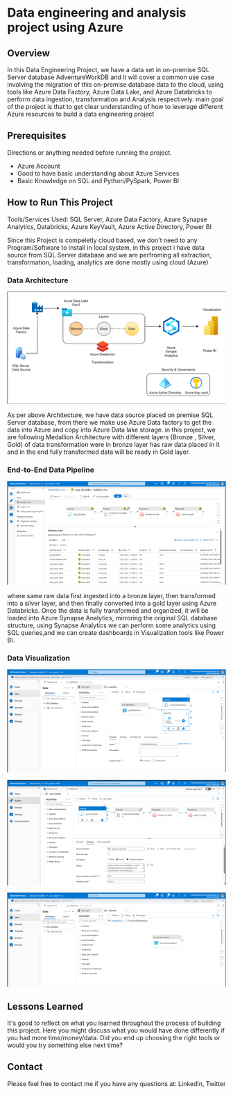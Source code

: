 # Data engineering and analysis project using Azure

## Overview

In this Data Engineering Project, we have a data set in on-premise SQL Server database AdventureWorkDB and it will cover a common use case involving the migration of this on-premise database data to the cloud, using tools like Azure Data Factory, Azure Data Lake, and Azure Databricks to perform data ingestion, transformation and Analysis respectively. main goal of the project is that to get clear understanding of how to leverage different Azure resources to build a data engineering project

## Prerequisites

Directions or anything needed before running the project.

- Azure Account
- Good to have basic understanding about Azure Services
- Basic Knowledge on SQL and Python/PySpark, Power BI

## How to Run This Project

Tools/Services Used: SQL Server, Azure Data Factory, Azure Synapse Analytics, Databricks, Azure KeyVault, Azure Active Directory, Power BI

Since this Project is compeletly cloud based, we don't need to any Program/Software to install in local system, in this project i have data source from SQL Server database and we are perfroming all extraction, transformation, loading, analytics are done mostly using cloud (Azure)  

### Data Architecture

![Example architecture image](images/architecture.png)

As per above Architecture, we have data source placed on premise SQL Server database, from there we make use Azure Data factory to get the data into Azure and copy into Azure Data lake storage. in this project, we are following Medallion Architecture with different layers (Bronze , Silver, Gold) of data transformation were in bronze layer has raw data placed in it and in the end fully transformed data will be ready in Gold layer.

### End-to-End Data Pipeline

![alt-pipeline-image](images/snip1.png)

where same raw data first ingested into a bronze layer, then transformed into a silver layer, and then finally converted into a gold layer using Azure Databricks. Once the data is fully transformed and organized, it will be loaded into Azure Synapse Analytics, mirroring the original SQL database structure, using Synapse Analytics we can perform some analytics using SQL queries,and we can create dashboards in Visualization tools like Power BI.

### Data Visualization

![alt-data-visuaization](images/snip2.png)

![alt-data-visuaization](images/snip4.png)

![alt-data-visuaization](images/snip3.png)

## Lessons Learned

It's good to reflect on what you learned throughout the process of building this project. Here you might discuss what you would have done differently if you had more time/money/data. Did you end up choosing the right tools or would you try something else next time?

## Contact

Please feel free to contact me if you have any questions at: LinkedIn, Twitter
